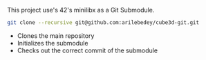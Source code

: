 This project use's 42's minilibx as a Git Submodule.

```bash
git clone --recursive git@github.com:arilebedey/cube3d-git.git
```

- Clones the main repository
- Initializes the submodule
- Checks out the correct commit of the submodule
